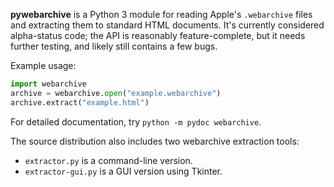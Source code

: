**pywebarchive** is a Python 3 module for reading Apple's `.webarchive` files and extracting them to standard HTML documents. It's currently considered alpha-status code; the API is reasonably feature-complete, but it needs further testing, and likely still contains a few bugs.

Example usage:

```python
import webarchive
archive = webarchive.open("example.webarchive")
archive.extract("example.html")
```

For detailed documentation, try `python -m pydoc webarchive`.

The source distribution also includes two webarchive extraction tools:
* `extractor.py` is a command-line version.
* `extractor-gui.py` is a GUI version using Tkinter.
